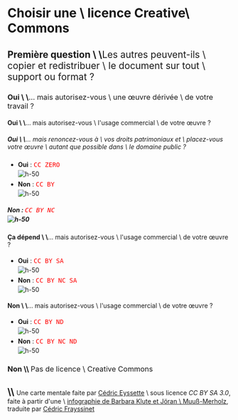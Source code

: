 # Choisir une \\ licence Creative\\ Commons <style>code {color:red!important; background:none!important; display:inline-block; font-size:1em!important} img {display:block; margin-top:0.3em; margin-bottom:0.4em}</style>

## <b>Première question</b> \\ \\<span style="font-weight:normal">Les autres peuvent-ils \\ copier et redistribuer \\ le document sur tout \\ support ou format ?</span>

### <b>Oui</b> \\ \\<span style="font-weight:normal">… mais autorisez-vous \\ une œuvre dérivée \\ de votre travail ?</span>

#### <b>Oui</b> \\ \\<span style="font-weight:normal">… mais autorisez-vous \\ l'usage commercial \\ de votre œuvre ?</span>

##### <b>Oui</b> \\ \\<span style="font-weight:normal">… mais renoncez-vous à \\ vos droits patrimoniaux et \\ placez-vous votre œuvre \\ autant que possible dans \\ le domaine public ?</span>

- <b>Oui</b> : <span style="font-weight:normal">`CC ZERO`</span> ![h-50](https://mirrors.creativecommons.org/presskit/buttons/88x31/svg/cc-zero.svg)
- <b>Non</b> : <span style="font-weight:normal">`CC BY`</span> ![h-50](https://mirrors.creativecommons.org/presskit/buttons/88x31/svg/by.svg)

##### <b>Non</b> :  <span style="font-weight:normal">`CC BY NC`</span> ![h-50](https://mirrors.creativecommons.org/presskit/buttons/88x31/svg/by-nc.svg)

#### <b>Ça dépend</b> \\ \\<span style="font-weight:normal">… mais autorisez-vous \\ l'usage commercial \\ de votre œuvre ?</span>

- <b>Oui</b> : <span style="font-weight:normal">`CC BY SA`</span> ![h-50](https://mirrors.creativecommons.org/presskit/buttons/88x31/svg/by-sa.svg)
- <b>Non</b> : <span style="font-weight:normal">`CC BY NC SA`</span> ![h-50](https://mirrors.creativecommons.org/presskit/buttons/88x31/svg/by-nc-sa.svg)

#### <b>Non</b> \\ \\<span style="font-weight:normal">… mais autorisez-vous \\ l'usage commercial \\ de votre œuvre ?</span>

- <b>Oui</b> :  <span style="font-weight:normal">`CC BY ND`</span> ![h-50](https://mirrors.creativecommons.org/presskit/buttons/88x31/svg/by-nd.svg)
- <b>Non</b> : <span style="font-weight:normal">`CC BY NC ND`</span> ![h-50](https://mirrors.creativecommons.org/presskit/buttons/88x31/svg/by-nc-nd.svg)

### <b>Non</b> \\\\ <span style="font-weight:normal">Pas de licence \\ Creative Commons</span>

## \\\\  <span style="font-weight:normal; font-size:14px; ">Une carte mentale faite par [Cédric Eyssette](https://eyssette.github.io/) \\ sous licence _CC BY SA 3.0_, faite à partir d'une \\ [infographie de Barbara Klute et Jöran \\ Muuß-Merholz](https://open-educational-resources.de/cc-lizenz-infografik/), traduite par [Cédric Frayssinet](https://www.frayssinet.org/2019/01/07/licence-creative-commons/)</span>